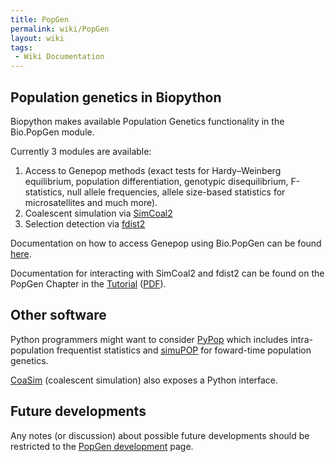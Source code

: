```yaml
---
title: PopGen
permalink: wiki/PopGen
layout: wiki
tags:
 - Wiki Documentation
---
```


Population genetics in Biopython
--------------------------------

Biopython makes available Population Genetics functionality in the
Bio.PopGen module.

Currently 3 modules are available:

1.  Access to Genepop methods (exact tests for Hardy–Weinberg
    equilibrium, population differentiation, genotypic disequilibrium,
    F-statistics, null allele frequencies, allele size-based statistics
    for microsatellites and much more).
2.  Coalescent simulation via
    [SimCoal2](http://cmpg.unibe.ch/software/simcoal2/)
3.  Selection detection via
    [fdist2](http://www.rubic.rdg.ac.uk/~mab/software.html)

Documentation on how to access Genepop using Bio.PopGen can be found
[here](PopGen_Genepop "wikilink").

Documentation for interacting with SimCoal2 and fdist2 can be found on
the PopGen Chapter in the
[Tutorial](http://biopython.org/DIST/docs/tutorial/Tutorial.html)
([PDF](http://biopython.org/DIST/docs/tutorial/Tutorial.pdf)).

Other software
--------------

Python programmers might want to consider [PyPop](http://pypop.org)
which includes intra-population frequentist statistics and
[simuPOP](http://simupop.sourceforge.net/) for foward-time population
genetics.

[CoaSim](http://www.daimi.au.dk/~mailund/CoaSim/) (coalescent
simulation) also exposes a Python interface.

Future developments
-------------------

Any notes (or discussion) about possible future developments should be
restricted to the [PopGen development](PopGen_dev "wikilink") page.
